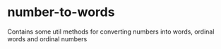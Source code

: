 # number-to-words
Contains some util methods for converting numbers into words, ordinal words and ordinal numbers
